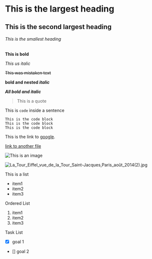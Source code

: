 # This is the largest heading
## This is the second largest heading
###### This is the smallest heading

**This is bold**

_This us italic_

~~This was mistaken text~~

**bold and nested _italic_**

***All bold and italic***

>This is a quote

This is `code` inside a sentence

```
This is the code block
This is the code block
This is the code block
```

This is the link to [google](https://www.google.com/).

[link to another file](./anotherFile.md)

![This is an image](https://myoctocat.com/assets/images/base-octocat.svg)

![La_Tour_Eiffel_vue_de_la_Tour_Saint-Jacques,_Paris_août_2014_(2).jpg](./La_Tour_Eiffel_vue_de_la_Tour_Saint-Jacques,_Paris_août_2014_(2).jpg)

This is a list
- item1
- item2
- item3

Ordered List
1. item1
2. item2
3. item3

Task List
- [x] goal 1
- [] goal 2





